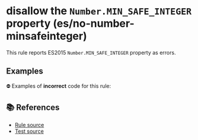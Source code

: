 # disallow the `Number.MIN_SAFE_INTEGER` property (es/no-number-minsafeinteger)

This rule reports ES2015 `Number.MIN_SAFE_INTEGER` property as errors.

## Examples

⛔ Examples of **incorrect** code for this rule:

<eslint-playground type="bad" code="/*eslint es/no-number-minsafeinteger: error */
const b = Number.MIN_SAFE_INTEGER
" />

## 📚 References

- [Rule source](https://github.com/mysticatea/eslint-plugin-es/blob/v3.0.0/lib/rules/no-number-minsafeinteger.js)
- [Test source](https://github.com/mysticatea/eslint-plugin-es/blob/v3.0.0/tests/lib/rules/no-number-minsafeinteger.js)
